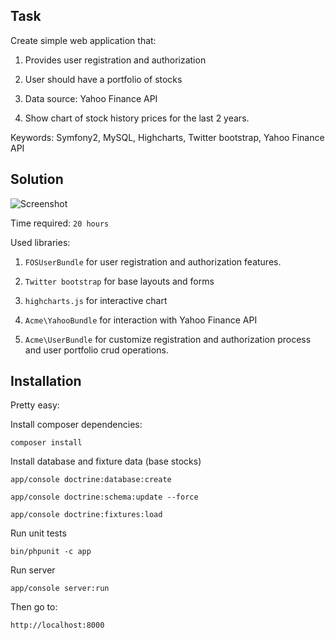 Task
------------

Create simple web application that:

1) Provides user registration and authorization

2) User should have a portfolio of stocks

3) Data source: Yahoo Finance API

4) Show chart of stock history prices for the last 2 years.

Keywords: Symfony2, MySQL, Highcharts, Twitter bootstrap, Yahoo Finance API

Solution
--------------
![Screenshot](https://cloud.githubusercontent.com/assets/7060998/10016364/2092c042-612f-11e5-8cd2-7925888592e5.png "Screenshot")


Time required: `20 hours`

Used libraries: 

1) `FOSUserBundle` for user registration and authorization features.

2) `Twitter bootstrap` for base layouts and forms

3) `highcharts.js` for interactive chart

4) `Acme\YahooBundle` for interaction with Yahoo Finance API

5) `Acme\UserBundle` for customize registration and authorization process and user portfolio crud operations.


Installation
--------------
Pretty easy: 

Install composer dependencies:

`composer install`

Install database and fixture data (base stocks)

`app/console doctrine:database:create`

`app/console doctrine:schema:update --force`

`app/console doctrine:fixtures:load`

Run unit tests

`bin/phpunit -c app`

Run server

`app/console server:run`

Then go to:

`http://localhost:8000`






